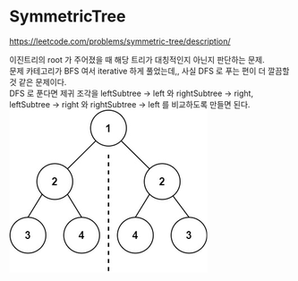 # SymmetricTree
https://leetcode.com/problems/symmetric-tree/description/

이진트리의 root 가 주어졌을 때 해당 트리가 대칭적인지 아닌지 판단하는 문제. \
문제 카테고리가 BFS 여서 iterative 하게 풀었는데,, 사실 DFS 로 푸는 편이 더 깔끔할 것 같은 문제이다. \
DFS 로 푼다면 제귀 조각을 leftSubtree -> left 와 rightSubtree -> right, leftSubtree -> right 와 
rightSubtree -> left 를 비교하도록 만들면 된다.
![img.png](img.png)